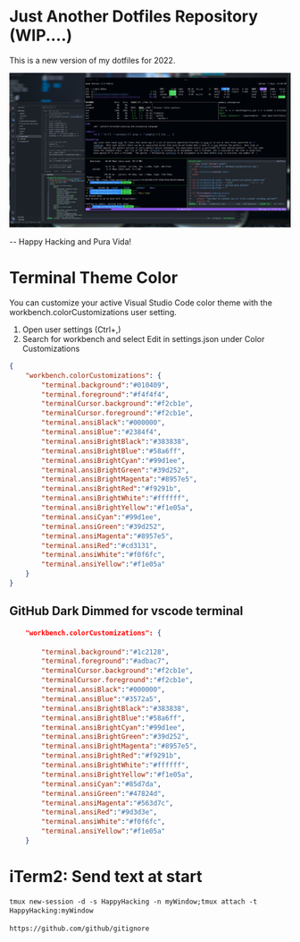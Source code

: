 # Just Another Dotfiles Repository (WIP....)

This is a new version of my dotfiles for 2022.

![alt text](https://github.com/jonmatum/dotfiles/blob/0931840be160caf763ffc6cb3a406d4f67d81521/screenshot.jpg?raw=true)

--
Happy Hacking and Pura Vida!


# Terminal Theme Color

You can customize your active Visual Studio Code color theme with the workbench.colorCustomizations user setting.

1. Open user settings (Ctrl+,)
2. Search for workbench and select Edit in settings.json under Color Customizations

```json
{
    "workbench.colorCustomizations": {
        "terminal.background":"#010409",
        "terminal.foreground":"#f4f4f4",
        "terminalCursor.background":"#f2cb1e",
        "terminalCursor.foreground":"#f2cb1e",
        "terminal.ansiBlack":"#000000",
        "terminal.ansiBlue":"#2384f4",
        "terminal.ansiBrightBlack":"#383838",
        "terminal.ansiBrightBlue":"#58a6ff",
        "terminal.ansiBrightCyan":"#99d1ee",
        "terminal.ansiBrightGreen":"#39d252",
        "terminal.ansiBrightMagenta":"#8957e5",
        "terminal.ansiBrightRed":"#f9291b",
        "terminal.ansiBrightWhite":"#ffffff",
        "terminal.ansiBrightYellow":"#f1e05a",
        "terminal.ansiCyan":"#99d1ee",
        "terminal.ansiGreen":"#39d252",
        "terminal.ansiMagenta":"#8957e5",
        "terminal.ansiRed":"#cd3131",
        "terminal.ansiWhite":"#f0f6fc",
        "terminal.ansiYellow":"#f1e05a"
    }
}
```

## GitHub Dark Dimmed for vscode terminal

```json
    "workbench.colorCustomizations": {

        "terminal.background":"#1c2128",
        "terminal.foreground":"#adbac7",
        "terminalCursor.background":"#f2cb1e",
        "terminalCursor.foreground":"#f2cb1e",
        "terminal.ansiBlack":"#000000",
        "terminal.ansiBlue":"#3572a5",
        "terminal.ansiBrightBlack":"#383838",
        "terminal.ansiBrightBlue":"#58a6ff",
        "terminal.ansiBrightCyan":"#99d1ee",
        "terminal.ansiBrightGreen":"#39d252",
        "terminal.ansiBrightMagenta":"#8957e5",
        "terminal.ansiBrightRed":"#f9291b",
        "terminal.ansiBrightWhite":"#ffffff",
        "terminal.ansiBrightYellow":"#f1e05a",
        "terminal.ansiCyan":"#85d7da",
        "terminal.ansiGreen":"#47824d",
        "terminal.ansiMagenta":"#563d7c",
        "terminal.ansiRed":"#9d3d3e",
        "terminal.ansiWhite":"#f0f6fc",
        "terminal.ansiYellow":"#f1e05a"
    }
```

# iTerm2: Send text at start

```
tmux new-session -d -s HappyHacking -n myWindow;tmux attach -t HappyHacking:myWindow

https://github.com/github/gitignore
```